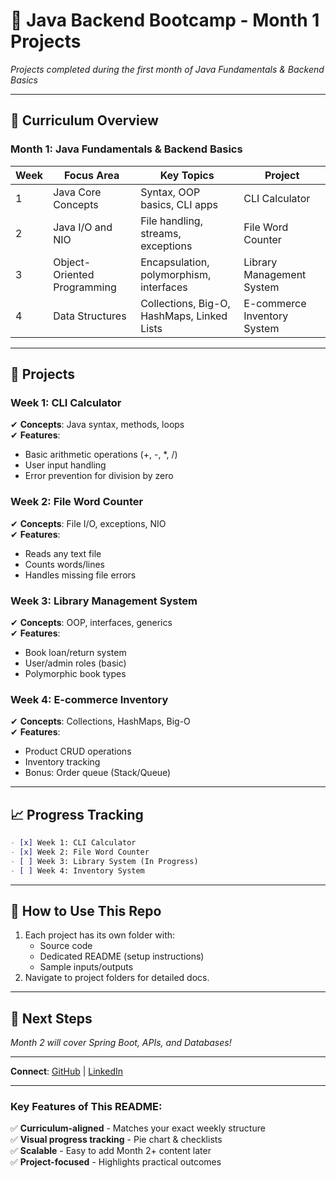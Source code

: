 
# **🚀 Java Backend Bootcamp - Month 1 Projects**  
*Projects completed during the first month of Java Fundamentals & Backend Basics*  

---

## **📌 Curriculum Overview**  
### **Month 1: Java Fundamentals & Backend Basics**  
| Week | Focus Area               | Key Topics                                                                 | Project                          |
|------|--------------------------|---------------------------------------------------------------------------|----------------------------------|
| 1    | Java Core Concepts       | Syntax, OOP basics, CLI apps                                              | CLI Calculator                   |
| 2    | Java I/O and NIO         | File handling, streams, exceptions                                        | File Word Counter                |
| 3    | Object-Oriented Programming | Encapsulation, polymorphism, interfaces                                | Library Management System        |
| 4    | Data Structures          | Collections, Big-O, HashMaps, Linked Lists                               | E-commerce Inventory System      |

---

## **📂 Projects**  
### **Week 1: CLI Calculator**  
✔ **Concepts**: Java syntax, methods, loops  
✔ **Features**:  
- Basic arithmetic operations (+, -, *, /)  
- User input handling  
- Error prevention for division by zero  

### **Week 2: File Word Counter**  
✔ **Concepts**: File I/O, exceptions, NIO  
✔ **Features**:  
- Reads any text file  
- Counts words/lines  
- Handles missing file errors  

### **Week 3: Library Management System**  
✔ **Concepts**: OOP, interfaces, generics  
✔ **Features**:  
- Book loan/return system  
- User/admin roles (basic)  
- Polymorphic book types  

### **Week 4: E-commerce Inventory**  
✔ **Concepts**: Collections, HashMaps, Big-O  
✔ **Features**:  
- Product CRUD operations  
- Inventory tracking  
- Bonus: Order queue (Stack/Queue)  


---

## **📈 Progress Tracking**  
```markdown
- [x] Week 1: CLI Calculator
- [x] Week 2: File Word Counter
- [ ] Week 3: Library System (In Progress)
- [ ] Week 4: Inventory System
```

---

## **📝 How to Use This Repo**  
1. Each project has its own folder with:  
   - Source code  
   - Dedicated README (setup instructions)  
   - Sample inputs/outputs  
2. Navigate to project folders for detailed docs.  

---

## **🌱 Next Steps**  
*Month 2 will cover Spring Boot, APIs, and Databases!*  

---

**Connect**: [GitHub](https://github.com/cypher-me) | [LinkedIn](https://www.linkedin.com/in/emmanuel-ngugi)  

--- 

### **Key Features of This README**:  
✅ **Curriculum-aligned** - Matches your exact weekly structure  
✅ **Visual progress tracking** - Pie chart & checklists  
✅ **Scalable** - Easy to add Month 2+ content later  
✅ **Project-focused** - Highlights practical outcomes  

